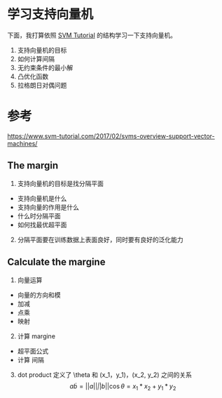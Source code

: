 # 学习支持向量机
下面，我打算依照 [SVM Tutorial](https://www.svm-tutorial.com/2017/02/svms-overview-support-vector-machines/) 的结构学习一下支持向量机。

1. 支持向量机的目标
2. 如何计算间隔
3. 无约束条件的最小解
4. 凸优化函数
5. 拉格朗日对偶问题

# 参考
https://www.svm-tutorial.com/2017/02/svms-overview-support-vector-machines/

## The margin
1. 支持向量机的目标是找分隔平面
 - 支持向量机是什么
 - 支持向量的作用是什么
 - 什么时分隔平面
 - 如何找最优超平面 
 

2. 分隔平面要在训练数据上表面良好，同时要有良好的泛化能力

## Calculate the margine

1. 向量运算
 - 向量的方向和模
 - 加减
 - 点乘
 - 映射

2. 计算 margine
 - 超平面公式
 - 计算 间隔

3. dot product 定义了 \theta 和 (x_1，y_1)，(x_2, y_2) 之间的关系
$$
a \dot b = ||a|| \dot ||b|| \cos \theta = x_1 * x_2 + y_1 * y_2
$$
